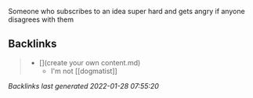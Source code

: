 Someone who subscribes to an idea super hard and gets angry if anyone disagrees with them

## Backlinks

> - [](create your own content.md)
>   - I'm not [[dogmatist]]

_Backlinks last generated 2022-01-28 07:55:20_
